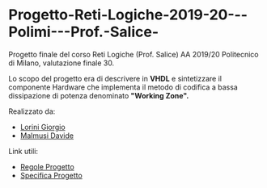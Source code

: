 # Progetto-Reti-Logiche-2019-20---Polimi---Prof.-Salice-


Progetto finale del corso Reti Logiche (Prof. Salice) AA 2019/20 Politecnico di Milano, valutazione finale 30.

Lo scopo del progetto era di descrivere in <b>VHDL</b> e sintetizzare il componente Hardware che implementa il metodo di codifica a bassa dissipazione di potenza denominato <b> "Working Zone".</b>

Realizzato da:
   *   [Lorini Giorgio](https://github.com/giorgiolorini)
   *   [Malmusi Davide](https://github.com/malmu99)  


Link utili:
   *  [Regole Progetto](https://github.com/malmu99/Progetto-Reti-Logiche-2019-20---Polimi---Prof.-Salice-/blob/main/Specifiche%20e%20Regole/Regole%20Progetto.pdf)
   *  [Specifica Progetto](https://github.com/malmu99/Progetto-Reti-Logiche-2019-20---Polimi---Prof.-Salice-/blob/main/Specifiche%20e%20Regole/Specifica%20Progetto.pdf)

